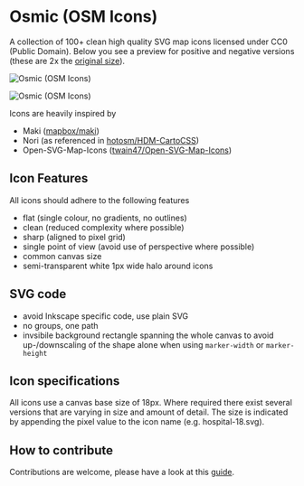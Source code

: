 # Osmic (OSM Icons)

A collection of 100+ clean high quality SVG map icons licensed under CC0 (Public Domain). Below you see a preview for positive and negative
versions (these are 2x the [original size](https://github.com/nebulon42/osmic/raw/master/icons.png)).

![Osmic (OSM Icons)](https://github.com/nebulon42/osmic/raw/master/icons-2x.png "Available icons")

![Osmic (OSM Icons)](https://github.com/nebulon42/osmic/raw/master/icons-shields-2x.png "Available icons (shields)")

Icons are heavily inspired by
* Maki ([mapbox/maki](https://github.com/mapbox/maki))
* Nori (as referenced in [hotosm/HDM-CartoCSS](https://github.com/hotosm/HDM-CartoCSS/blob/master/icons/poi/_nori.svg))
* Open-SVG-Map-Icons ([twain47/Open-SVG-Map-Icons](https://github.com/twain47/Open-SVG-Map-Icons))

## Icon Features
All icons should adhere to the following features
* flat (single colour, no gradients, no outlines)
* clean (reduced complexity where possible)
* sharp (aligned to pixel grid)
* single point of view (avoid use of perspective where possible)
* common canvas size
* semi-transparent white 1px wide halo around icons

## SVG code
* avoid Inkscape specific code, use plain SVG
* no groups, one path
* invsibile background rectangle spanning the whole canvas to avoid up-/downscaling of the shape alone when using `marker-width` or `marker-height`

## Icon specifications
All icons use a canvas base size of 18px. Where required there exist several versions that are varying in size and amount of detail. The size is indicated by appending the pixel value to the icon name (e.g. hospital-18.svg).

## How to contribute

Contributions are welcome, please have a look at this [guide](https://github.com/nebulon42/osmic/blob/master/CONTRIBUTING.md).
